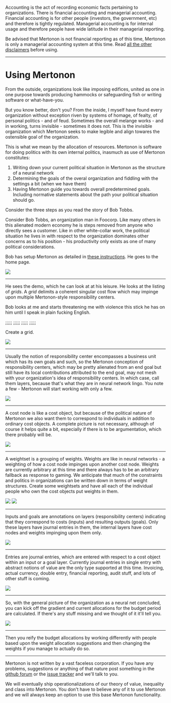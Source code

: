 Accounting is the act of recording economic facts pertaining to organizations. There is financial accounting and managerial accounting. Financial accounting is for other people (investors, the government, etc) and therefore is tightly regulated. Managerial accounting is for internal usage and therefore people have wide latitude in their managerial reporting.

Be advised that Mertonon is not financial reporting as of this time, Mertonon is only a managerial accounting system at this time. Read [all the other disclaimers](disclaimers.md) before using.

---

# Using Mertonon

From the outside, organizations look like imposing edifices, united as one in one purpose towards producing hammocks or safeguarding fish or writing software or what-have-you.

But you know better, don't you? From the inside, I myself have found every organization without exception riven by systems of homage, of fealty, of personal politics - and of feud. Sometimes the overall melange works - and in working, turns invisible - sometimes it does not. This is the invisible organization which Mertonon seeks to make legible and align towares the ostensible goal of the organization.

This is what we mean by the allocation of resources. Mertonon is software for doing politics with its own internal politics, inasmuch as use of Mertonon constitutes:

1. Writing down your current political situation in Mertonon as the structure of a neural network
2. Determining the goals of the overal organization and fiddling with the settings a bit (when we have them)
3. Having Mertonon guide you towards overall predetermined goals. Including normative statements about the path your political situation should go.

Consider the three steps as you read the story of Bob Tobbs.

Consider Bob Tobbs, an organization man in Foocorp. Like many others in this alienated modern economy he is steps removed from anyone who directly sees a customer. Like in other white-collar work, the political situation he lives in with respect to the organization dominates other concerns as to his position - his productivity only exists as one of many political considerations.

Bob has setup Mertonon as detailed in [these instructions](setup.md). He goes to the home page.

![](https://mertonon.com/assets/homepage.png)

---

He sees the demo, which he can look at at his leisure. He looks at the listing of _grids_. A _grid_ delimits a coherent singular cost flow which may impinge upon multiple Mertonon-style responsibility centers.

Bob looks at me and starts threatening me with violence this stick he has on him until I speak in plain fucking English.

;;;;;
;;;;;
;;;;;
;;;;;

Create a grid.

![](https://mertonon.com/assets/grid_create.gif)

---

Usually the notion of responsibility center encompasses a business unit which has its own goals and such, so the Mertonon conception of responsibility centers, which may be pretty alienated from an end goal but still have its local contributions attributed to the end goal, may not mesh with your organization's idea of responsibility centers. In which case, call them layers, because that's what they are in neural network lingo. You note a few - Mertonon will start working with only a few.

![](https://mertonon.com/assets/layer_create.gif)

---

A cost node is like a cost object, but because of the political nature of Mertonon we also want them to correspond to individuals in addition to ordinary cost objects. A complete picture is not necessary, although of course it helps quite a bit, especially if there is to be argumentation, which there probably will be.

![](https://mertonon.com/assets/cobj_create.gif)

---

A weightset is a grouping of weights. Weights are like in neural networks - a weighting of how a cost node impinges upon another cost node. Weights are currently arbitrary at this time and there always has to be an arbitrary fallback as response to gaming. We anticipate that much of the constraints and politics in organizations can be written down in terms of weight structures. Create some weightsets and have all each of the individual people who own the cost objects put weights in them.

![](https://mertonon.com/assets/weightset_create.gif)
![](https://mertonon.com/assets/weight_create.gif)

---

Inputs and goals are annotations on layers (responsibility centers) indicating that they correspond to costs (inputs) and resulting outputs (goals). Only these layers have journal entries in them, the internal layers have cost nodes and weights impinging upon them only.

![](https://mertonon.com/assets/input_create.gif)

---

Entries are journal entries, which are entered with respect to a cost object within an input or a goal layer. Currently journal entries in single entry with abstract notions of value are the only type supported at this time. Invoicing, actual currency, double entry, financial reporting, audit stuff, and lots of other stuff is coming.

![](https://mertonon.com/assets/entry_create.gif)

---

So, with the general picture of the organization as a neural net concluded, you can kick off the gradient and current allocations for the budget period are calculated. If there's any stuff missing and we thought of it it'll tell you.

![](https://mertonon.com/assets/kickoff.gif)

---

Then you reify the budget allocations by working differently with people based upon the weight allocation suggestions and then changing the weights if you manage to actually do so.

---

Mertonon is not written by a vast faceless corporation. If you have any problems, suggestions or anything of that nature post something in the [github forum](https://github.com/howonlee/mertonon/discussions) or the [issue tracker](https://github.com/howonlee/mertonon/issues/) and we'll talk to you.

We will eventually ship operationalizations of our theory of value, inequality and class into Mertonon. You don't have to believe any of it to use Mertonon and we will always keep an option to use this base Mertonon functionality.
